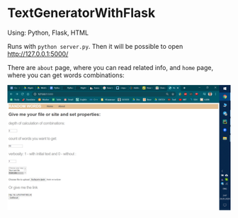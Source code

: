 # TextGeneratorWithFlask

Using: Python, Flask, HTML

Runs with `python server.py`. Then it will be possible to open http://127.0.0.1:5000/

There are  `about` page, where you can read related info, and `home` page, where you can get words combinations:

![](Pictures/Screenshot.png)



